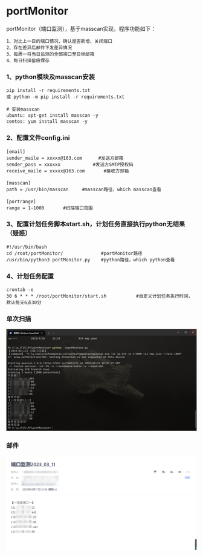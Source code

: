 # portMonitor

portMonitor（端口监测），基于masscan实现，程序功能如下：
```
1、对比上一日的端口情况，确认是否新增、关闭端口
2、存在差异后邮件下发差异情况
3、每周一将当日监测的全部端口至目标邮箱
4、每日扫描留痕保存
```


### 1、python模块及masscan安装

```
pip install -r requirements.txt
或 python -m pip install -r requirements.txt

# 安装masscan
ubuntu: apt-get install masscan -y
centos: yum install masscan -y
```



### 2、配置文件config.ini

```
[email]
sender_maile = xxxxx@163.com      #发送方邮箱
sender_pass = xxxxxx			#发送方SMTP授权码
receive_maile = xxxxx@163.com	    #接收方邮箱

[masscan]
path = /usr/bin/masscan		#masscan路径，which masscan查看

[portrange]
range = 1-1000		 #扫描端口范围
```



### 3、配置计划任务脚本start.sh，计划任务直接执行python无结果（疑惑）

```
#!/usr/bin/bash
cd /root/portMonitor/              #portMonitor路径
/usr/bin/python3 portMonitor.py    #python路径，which python查看
```



### 4、计划任务配置

```
crontab -e
30 6 * * * /root/portMonitor/start.sh 			#自定义计划任务执行时间，默认每天6点30分
```



### 单次扫描
![](https://github.com/bufenbufen/portMonitor/blob/master/images/1.png)




### 邮件
![](https://github.com/bufenbufen/portMonitor/blob/master/images/3.png)

